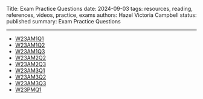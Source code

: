Title: Exam Practice Questions
date: 2024-09-03
tags: resources, reading, references, videos, practice, exams
authors: Hazel Victoria Campbell
status: published
summary: Exam Practice Questions

----
* [W23AM1Q1]({filename}/resources/practice/w23am1q1.md)
* [W23AM1Q2]({filename}/resources/practice/w23am1q2.md)
* [W23AM1Q3]({filename}/resources/practice/w23am1q3.md)
* [W23AM2Q2]({filename}/resources/practice/w23am2q2.md)
* [W23AM2Q3]({filename}/resources/practice/w23am2q3.md)
* [W23AM3Q1]({filename}/resources/practice/w23am3q1.md)
* [W23AM3Q2]({filename}/resources/practice/w23am3q2.md)
* [W23AM3Q3]({filename}/resources/practice/w23am3q3.md)
* [W23PMQ1]({filename}/resources/practice/w23_practice_mt_q1.md)